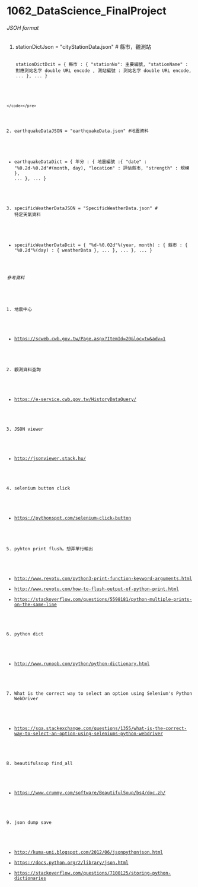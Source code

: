 # 1062_DataScience_FinalProject

###### JSOH format
  1. stationDictJson = "cityStationData.json" # 縣市，觀測站
    <pre><code>
   stationDictDcit = { 縣市 : { "stationNo": 主要編號, 
                               "stationName" : 對應測站名字 double URL encode , 
                                 測站編號 : 測站名字 double URL encode, ...
                                }, ...
                        }

    </code></pre>
  2. earthquakeDataJSON = "earthquakeData.json" #地震資料
   - earthquakeDataDict = { 年分 : { 地震編號 :{ "date" : "%0.2d-%0.2d"#(month, day),
                                               "location" : 評估縣市, 
                                               "strength" : 規模
                                               }, ...
                                   }, ...
                           }
  3. specificWeatherDataJSON = "SpecificWeatherData.json" # 特定天氣資料
   - specificWeatherDataDcit = { "%d-%0.02d"%(year, month) : { 縣市 : { "%0.2d"%(day) : { weatherData }, ...
                                                                      }, ...
                                                             }, ...
                               }
###### 參考資料
 1. 地震中心
  - https://scweb.cwb.gov.tw/Page.aspx?ItemId=20&loc=tw&adv=1
 2. 觀測資料查詢
  - https://e-service.cwb.gov.tw/HistoryDataQuery/
 3. JSON viewer
  - http://jsonviewer.stack.hu/
 4. selenium button click
  - https://pythonspot.com/selenium-click-button
 5. pyhton print flush。想弄單行輸出
  -  http://www.revotu.com/python3-print-function-keyword-arguments.html
  - http://www.revotu.com/how-to-flush-output-of-python-print.html
  - https://stackoverflow.com/questions/5598181/python-multiple-prints-on-the-same-line
 6. python dict
  - http://www.runoob.com/python/python-dictionary.html
 7. What is the correct way to select an option using Selenium's Python WebDriver
  - https://sqa.stackexchange.com/questions/1355/what-is-the-correct-way-to-select-an-option-using-seleniums-python-webdriver
 8. beautifulsoup find_all
  - https://www.crummy.com/software/BeautifulSoup/bs4/doc.zh/
 9. json dump save
  - http://kuma-uni.blogspot.com/2012/06/jsonpythonjson.html
  - https://docs.python.org/2/library/json.html
  - https://stackoverflow.com/questions/7100125/storing-python-dictionaries

